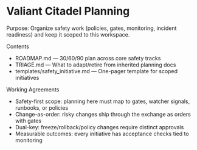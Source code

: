 # Valiant Citadel Planning

Purpose: Organize safety work (policies, gates, monitoring, incident readiness) and keep it scoped to this workspace.

Contents
- ROADMAP.md — 30/60/90 plan across core safety tracks
- TRIAGE.md — What to adapt/retire from inherited planning docs
- templates/safety_initiative.md — One-pager template for scoped initiatives

Working Agreements
- Safety-first scope: planning here must map to gates, watcher signals, runbooks, or policies
- Change-as-order: risky changes ship through the exchange as orders with gates
- Dual-key: freeze/rollback/policy changes require distinct approvals
- Measurable outcomes: every initiative has acceptance checks tied to monitoring
